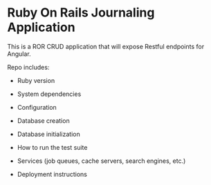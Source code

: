 # Ruby On Rails Journaling Application

This is a ROR CRUD application that will expose Restful endpoints for Angular.

Repo includes:

* Ruby version

* System dependencies

* Configuration

* Database creation

* Database initialization

* How to run the test suite

* Services (job queues, cache servers, search engines, etc.)

* Deployment instructions 

